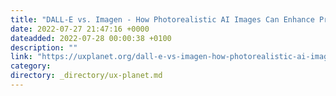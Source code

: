 ```yaml
---
title: "DALL-E vs. Imagen - How Photorealistic AI Images Can Enhance Products"
date: 2022-07-27 21:47:16 +0000
dateadded: 2022-07-28 00:00:38 +0100
description: ""
link: "https://uxplanet.org/dall-e-vs-imagen-how-photorealistic-ai-images-can-enhance-products-preview-1cb57582da49?source=rss----819cc2aaeee0---4"
category:
directory: _directory/ux-planet.md
---
```

